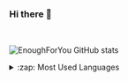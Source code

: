 ### Hi there 👋
</br>

![EnoughForYou GitHub stats](https://github-readme-stats.vercel.app/api?username=EnoughForYou&theme=midnight-purple&show_icons=true)

<details>
  <summary>:zap: Most Used Languages</summary>

<img align="left" alt="EnoughForYou's GitHub Top Languages" src="https://github-readme-stats.vercel.app/api/top-langs/?username=EnoughForYou" />

</details>
<br />
